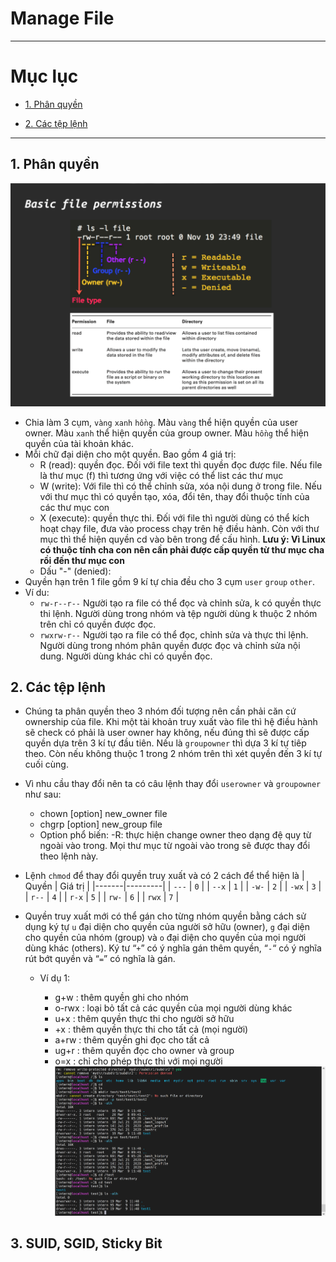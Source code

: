 # Manage File 

---

# Mục lục 

* [1. Phân quyền ](#1)

* [2. Các tệp lệnh ](#2)


---

<a name = '1'></a>
## 1. Phân quyền 

![Permission](/image/Permission1.png)

- Chia làm 3 cụm, `vàng` `xanh` `hồng`. Màu `vàng` thể hiện quyền của user owner. Màu `xanh` thể hiện quyền của group owner. Màu `hồng` thể hiện quyền của tài khoản khác. 
- Mỗi chữ đại diện cho một quyền. Bao gồm 4 giá trị:
  - R (read): quyền đọc. Đối với file text thì quyền đọc được file. Nếu file là thư mục (f) thì tương ứng với việc có thể list các thư mục
  - W (write): Với file thì có thể chỉnh sửa, xóa nội dung ở trong file. Nếu với thư mục thì có quyền tạo, xóa, đổi tên, thay đổi thuộc tính của các thư mục con
  - X (execute): quyền thực thi. Đối với file thì người dùng có thể kích hoạt chạy file, đưa vào process chạy trên hệ điều hành. Còn với thư mục thì thể hiện quyền cd vào bên trong để cấu hình. **Lưu ý: Vì Linux có thuộc tính cha con nên cần phải được cấp quyền từ thư mục cha rồi đến thư mục con**
  - Dấu "-" (denied): 
- Quyền hạn trên 1 file gồm 9 kí tự chia đều cho 3 cụm `user` `group` `other`. 
- Ví du: 
   - `rw-r--r--` Người tạo ra file có thể đọc và chỉnh sửa, k có quyền thực thi lệnh. Người dùng trong nhóm và tệp người dùng k thuộc 2 nhóm trên chỉ có quyền được đọc. 
   - `rwxrw-r--` Người tạo ra file có thể đọc, chỉnh sửa và thực thi lệnh. Người dùng trong nhóm phân quyền được đọc và chỉnh sửa nội dung. Người dùng khác chỉ có quyền đọc.

<a name = '2'></a>
## 2. Các tệp lệnh 
- Chúng ta phân quyền theo 3 nhóm đối tượng nên cần phải căn cứ ownership của file. Khi một tài khoản truy xuất vào file thì hệ điều hành sẽ check có phải là user owner hay không, nếu đúng thì sẽ được cấp quyền dựa trên 3 kí tự đầu tiên. Nếu là `groupowner` thì dựa 3 kí tự tiêp theo. Còn nếu không thuộc 1 trong 2 nhóm trên thì xét quyền đến 3 kí tự cuối cùng.

- Vì nhu cầu thay đổi nên ta có câu lệnh thay đổi `userowner` và `groupowner` như sau: 
   - chown [option] new_owner file 
   - chgrp [option] new_group file
   - Option phổ biến: -R: thực hiện change owner theo dạng đệ quy từ ngoài vào trong. Mọi thư mục từ ngoài vào trong sẽ được thay đổi theo lệnh này. 

- Lệnh `chmod` để thay đổi quyền truy xuất và có 2 cách để thể hiện là 
    | Quyền | Giá trị |
    |-------|---------|
    | `---` | `0` |
    | `--x` | `1` |
    | `-w-` | `2` |
    | `-wx` | `3` |
    | `r--` | `4` |
    | `r-x` | `5` |
    | `rw-` | `6` |
    | `rwx` | `7` |
    
- Quyền truy xuất mới có thể gán cho từng nhóm quyền bằng cách sử dụng ký tự `u` đại diện cho quyền của người sở hữu (owner), `g` đại diện cho quyền của nhóm (group) và `o` đại diện cho quyền của mọi người dùng khác (others). Ký tư “`+`” có ý nghĩa gán thêm quyền, “`-`“ có ý nghĩa rút bớt quyền và “`=`” có nghĩa là gán.
    
    - Ví dụ 1:

        - g+w : thêm quyền ghi cho nhóm
        - o-rwx : loại bỏ tất cả các quyền của mọi người dùng khác
        - u+x : thêm quyền thực thi cho người sở hữu
        - +x : thêm quyền thực thi cho tất cả (mọi người)
        - a+rw : thêm quyền ghi đọc cho tất cả
        - ug+r : thêm quyền đọc cho owner và group
        - o=x : chỉ cho phép thực thi với mọi người
 ![Chmod](/image/Chmod.png)

<a name = '3'></a>
## 3. SUID, SGID, Sticky Bit

